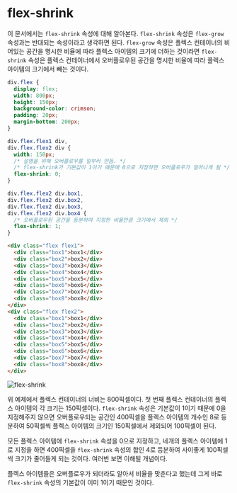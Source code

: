# flex-shrink
이 문서에서는 `flex-shrink` 속성에 대해 알아본다. `flex-shrink` 속성은 `flex-grow` 속성과는 반대되는 속성이라고 생각하면 된다. `flex-grow` 속성은 플렉스 컨테이너의 비어있는 공간을 명시한 비율에 따라 플렉스 아이템의 크기에 더하는 것이라면 `flex-shrink` 속성은 플렉스 컨테이너에서 오버플로우된 공간을 명시한 비율에 따라 플렉스 아이템의 크기에서 빼는 것이다.

```css
div.flex {
  display: flex;
  width: 800px;
  height: 150px;
  background-color: crimson;
  padding: 20px;
  margin-bottom: 200px;
}

div.flex.flex1 div,
div.flex.flex2 div {
  width: 150px;
  /* 설명을 위해 오버플로우를 일부러 만듬. */
  /* flex-shrink가 기본값이 1이기 때문에 0으로 지정하면 오버플로우가 일어나게 됨 */
  flex-shrink: 0;
}

div.flex.flex2 div.box1,
div.flex.flex2 div.box2,
div.flex.flex2 div.box3,
div.flex.flex2 div.box4 {
  /* 오버플로우된 공간을 등분하여 지정한 비율만큼 크기에서 제외 */
  flex-shrink: 1;
}
```

```html
<div class="flex flex1">
  <div class="box1">box1</div>
  <div class="box2">box2</div>
  <div class="box3">box3</div>
  <div class="box4">box4</div>
  <div class="box5">box5</div>
  <div class="box6">box6</div>
  <div class="box7">box7</div>
  <div class="box8">box8</div>
</div>
<div class="flex flex2">
  <div class="box1">box1</div>
  <div class="box2">box2</div>
  <div class="box3">box3</div>
  <div class="box4">box4</div>
  <div class="box5">box5</div>
  <div class="box6">box6</div>
  <div class="box7">box7</div>
  <div class="box8">box8</div>
</div>
```

![flex-shrink](https://drive.google.com/uc?export=view&id=1ve2fNZ2oOR7Gb7KcZSWbPAs5GV8mUkYZ)

위 예제에서 플렉스 컨테이너의 너비는 800픽셀이다. 첫 번째 플렉스 컨테이너의 플렉스 아이템의 각 크기는 150픽셀이다. `flex-shrink` 속성은 기본값이 1이기 때문에 0을 지정해주지 않으면 오버플로우되는 공간인 400픽셀을 플렉스 아이템의 개수인 8로 등분하여 50픽셀씩 플렉스 아이템의 크기인 150픽셀에서 제외되어 100픽셀이 된다.

모든 플렉스 아이템에 `flex-shrink` 속성을 0으로 지정하고, 네개의 플렉스 아이템에 1로 지정을 하면 400픽셀을 `flex-shrink` 속성의 합인 4로 등분하여 사이좋게 100픽셀씩 크기가 줄어들게 되는 것이다. 여러번 보면 이해될 개념이다.

플렉스 아이템들은 오버플로우가 되더라도 알아서 비율을 맞춘다고 했는데 그게 바로 `flex-shrink` 속성의 기본값이 이미 1이기 때문인 것이다.
